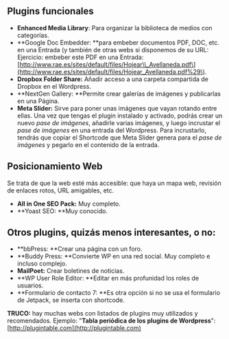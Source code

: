 ## Plugins funcionales

* **Enhanced Media Library**: Para organizar la biblioteca de medios con categorías.
* **Google Doc Embedder: **para embeber documentos PDF, DOC, etc. en una Entrada \(y también de otras webs si disponemos de su URL: Ejercicio: embeber este PDF en una Entrada: [http://www.rae.es/sites/default/files/Hojear\\_Avellaneda.pdf\](http://www.rae.es/sites/default/files/Hojear_Avellaneda.pdf%29\).
* **Dropbox Folder Share:** Añadir acceso a una carpeta compartida de Dropbox en el Wordpress.
* **NextGen Gallery: **Permite crear galerías de imágenes y publicarlas en una Página.
* **Meta Slider:** Sirve para poner unas imágenes que vayan rotando entre ellas. Una vez que tengas el plugin instalado y activado, podrás crear un nuevo _pase de imágenes_, añadirle varias imágenes, y luego incrustar el _pase de imágenes_ en una entrada del Wordpress. Para incrustarlo, tendrás que copiar el Shortcode que Meta Slider genera para el _pase de imágenes_ y pegarlo en el contenido de la entrada.

## Posicionamiento Web

Se trata de que la web esté más accesible: que haya un mapa web, revisión de enlaces rotos, URL amigables, etc.

* **All in One SEO Pack:** Muy completo.
* **Yoast SEO: **Muy conocido.

## Otros plugins, quizás menos interesantes, o no:

* **bbPress: **Crear una página con un foro.
* **Buddy Press: **Convierte WP en una red social. Muy completo e incluso complejo.
* **MailPoet:** Crear boletines de noticias.
* **WP User Role Editor: **Editar en más profunidad los roles de usuarios.
* **Formulario de contacto 7: **Es otra opción si no se usa el formulario de Jetpack, se inserta con shortcode.

**TRUCO:** hay muchas webs con listados de plugins muy utilizados y recomendados. Ejemplo: "**Tabla periódica de los plugins de Wordpress**": [http://plugintable.com](http://plugintable.com)

